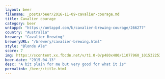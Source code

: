 ```yaml
---
layout: beer
filename: _posts/beer/2016-11-09-cavalier-courage.md
title: Cavalier courage
category: beer
untappd: "https://untappd.com/b/cavalier-brewing-courage/266277"
country: "Australia"
brewery: "Cavalier Brewing"
breweryURL: "/brewery/cavalier-brewing.html"
style: "Blonde Ale"
score: 7
img: https://scontent.xx.fbcdn.net/v/t1.0-0/p480x480/11077960_10153225352783745_1418047245676555322_n.jpg?oh=9f9025517de2323dfe60762a3718c25a&oe=5AAF5656
beer-date: "2015-04-13"
desc: "A bit plain for me but very good for what it is"
permalink: /beer/:title.html
---
```

